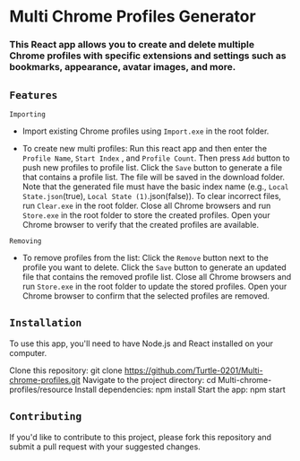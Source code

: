 # Multi Chrome Profiles Generator
### This React app allows you to create and delete multiple Chrome profiles with specific extensions and settings such as bookmarks, appearance, avatar images, and more.

## `Features`
`Importing`
* Import existing Chrome profiles using `Import.exe` in the root folder.

* To create new multi profiles: 
Run this react app and then enter the `Profile Name`, `Start Index` , and `Profile Count`. Then press `Add` button to push new profiles to profile list.
Click the `Save` button to generate a file that contains a profile list. The file will be saved in the download folder. Note that the generated file must have the basic index name (e.g., `Local State.json`(true), `Local State (1)`.json(false)).
To clear incorrect files, run `Clear.exe` in the root folder.
Close all Chrome browsers and run `Store.exe` in the root folder to store the created profiles.
Open your Chrome browser to verify that the created profiles are available.

`Removing`
* To remove profiles from the list:
Click the `Remove` button next to the profile you want to delete.
Click the `Save` button to generate an updated file that contains the removed profile list.
Close all Chrome browsers and run `Store.exe` in the root folder to update the stored profiles.
Open your Chrome browser to confirm that the selected profiles are removed.
## `Installation`
To use this app, you'll need to have Node.js and React installed on your computer.

Clone this repository: git clone https://github.com/Turtle-0201/Multi-chrome-profiles.git
Navigate to the project directory: cd Multi-chrome-profiles/resource
Install dependencies: npm install
Start the app: npm start

## `Contributing`
If you'd like to contribute to this project, please fork this repository and submit a pull request with your suggested changes.